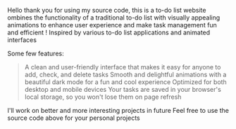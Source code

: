 Hello thank you for using my source code, this is a to-do list website ombines the functionality of a traditional to-do list with visually appealing animations to enhance user experience and make task management fun and efficient !
Inspired by various to-do list applications and animated interfaces

Some few features: 
>  A clean and user-friendly interface that makes it easy for anyone to add, check, and delete tasks
> Smooth and delightful animations with a beautiful dark mode for a fun and cool experience
> Optimized for both desktop and mobile devices
> Your tasks are saved in your browser's local storage, so you won't lose them on page refresh


I'll work on better and more interesting projects in future
Feel free to use the source code above for your personal projects

